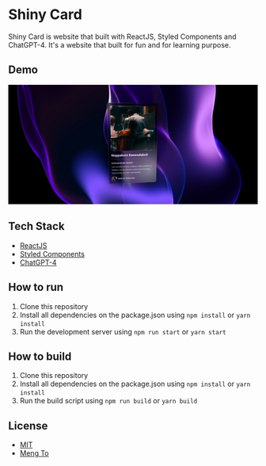# Shiny Card

Shiny Card is website that built with ReactJS, Styled Components and ChatGPT-4. It's a website that built for fun and for learning purpose.

## Demo

![Shiny Card](./.github/images/demo.png)

## Tech Stack

- [ReactJS](https://reactjs.org/)
- [Styled Components](https://styled-components.com/)
- [ChatGPT-4](openai.com/blog/chatting-with-gpt-4/)

## How to run

1. Clone this repository
2. Install all dependencies on the package.json using `npm install` or `yarn install`
3. Run the development server using `npm run start` or `yarn start`

## How to build

1. Clone this repository
2. Install all dependencies on the package.json using `npm install` or `yarn install`
3. Run the build script using `npm run build` or `yarn build`

## License

- [MIT](./LICENSE)
- [Meng To](https://twitter.com/MengTo)
